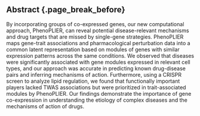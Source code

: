 ## Abstract {.page_break_before}

By incorporating groups of co-expressed genes, our new computational approach, PhenoPLIER, can reveal potential disease-relevant mechanisms and drug targets that are missed by single-gene strategies.
PhenoPLIER maps gene-trait associations and pharmacological perturbation data into a common latent representation based on modules of genes with similar expression patterns across the same conditions.
We observed that diseases were significantly associated with gene modules expressed in relevant cell types, and our approach was accurate in predicting known drug-disease pairs and inferring mechanisms of action.
Furthermore, using a CRISPR screen to analyze lipid regulation, we found that functionally important players lacked TWAS associations but were prioritized in trait-associated modules by PhenoPLIER.
Our findings demonstrate the importance of gene co-expression in understanding the etiology of complex diseases and the mechanisms of action of drugs.
